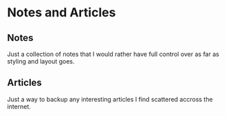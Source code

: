 # Notes and Articles

## Notes

Just a collection of notes that I would rather have full control over as far as styling and layout goes.

## Articles

Just a way to backup any interesting articles I find scattered accross the internet.
